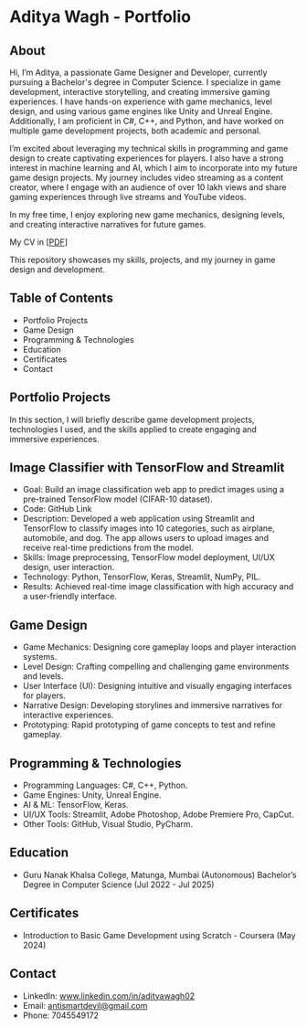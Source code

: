 # Aditya Wagh - Portfolio
## About

Hi, I’m Aditya, a passionate Game Designer and Developer, currently pursuing a Bachelor's degree in Computer Science. I specialize in game development, interactive storytelling, and creating immersive gaming experiences. I have hands-on experience with game mechanics, level design, and using various game engines like Unity and Unreal Engine. Additionally, I am proficient in C#, C++, and Python, and have worked on multiple game development projects, both academic and personal.

I’m excited about leveraging my technical skills in programming and game design to create captivating experiences for players. I also have a strong interest in machine learning and AI, which I aim to incorporate into my future game design projects. My journey includes video streaming as a content creator, where I engage with an audience of over 10 lakh views and share gaming experiences through live streams and YouTube videos.

In my free time, I enjoy exploring new game mechanics, designing levels, and creating interactive narratives for future games.

My CV in [[PDF](https://github.com/anigode/Aniket-Gode---Portfolio-/blob/main/Aniket_Gode_Data_Analyst_CV.pdf)]

This repository showcases my skills, projects, and my journey in game design and development.

## Table of Contents
- Portfolio Projects
- Game Design
- Programming & Technologies
- Education
- Certificates
- Contact
## Portfolio Projects
In this section, I will briefly describe game development projects, technologies I used, and the skills applied to create engaging and immersive experiences.
## Image Classifier with TensorFlow and Streamlit
- Goal: Build an image classification web app to predict images using a pre-trained TensorFlow model (CIFAR-10 dataset).
- Code: GitHub Link
- Description: Developed a web application using Streamlit and TensorFlow to classify images into 10 categories, such as airplane, automobile, and dog. The app allows users to upload images and receive real-time predictions from the model.
- Skills: Image preprocessing, TensorFlow model deployment, UI/UX design, user interaction.
- Technology: Python, TensorFlow, Keras, Streamlit, NumPy, PIL.
- Results: Achieved real-time image classification with high accuracy and a user-friendly interface.
## Game Design 
- Game Mechanics: Designing core gameplay loops and player interaction systems.
- Level Design: Crafting compelling and challenging game environments and levels.
- User Interface (UI): Designing intuitive and visually engaging interfaces for players.
- Narrative Design: Developing storylines and immersive narratives for interactive experiences.
- Prototyping: Rapid prototyping of game concepts to test and refine gameplay.
## Programming & Technologies
- Programming Languages: C#, C++, Python.
- Game Engines: Unity, Unreal Engine.
- AI & ML: TensorFlow, Keras.
- UI/UX Tools: Streamlit, Adobe Photoshop, Adobe Premiere Pro, CapCut.
- Other Tools: GitHub, Visual Studio, PyCharm.
## Education
- Guru Nanak Khalsa College, Matunga, Mumbai (Autonomous)
Bachelor’s Degree in Computer Science (Jul 2022 - Jul 2025)
## Certificates
- Introduction to Basic Game Development using Scratch - Coursera (May 2024)
## Contact
- LinkedIn: www.linkedin.com/in/adityawagh02
- Email: antismartdevil@gmail.com
- Phone: 7045549172
